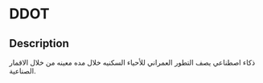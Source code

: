 # DDOT

## Description
ذكاء اصطناعي يصف التطور العمراني للأحياء السكنيه خلال مده معينه من خلال الاقمار الصناعية.
